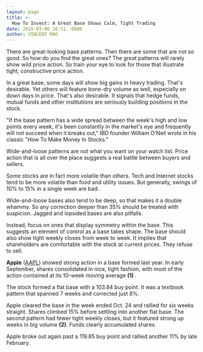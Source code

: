 ```yaml
---
layout: page
title: >-
  How To Invest: A Great Base Shows Calm, Tight Trading
date: 2015-03-06 16:51 -0800
author: VINCENT MAO
---
```





There are great-looking base patterns. Then there are some that are not so good. So how do you find the great ones? The great patterns will rarely show wild price action. So train your eye to look for those that illustrate tight, constructive price action.

  

In a great base, some days will show big gains in heavy trading. That's desirable. Yet others will feature bone-dry volume as well, especially on down days in price. That's also desirable. It signals that hedge funds, mutual funds and other institutions are seriously building positions in the stock.

  

"If the base pattern has a wide spread between the week's high and low points every week, it's been constantly in the market's eye and frequently will not succeed when it breaks out," IBD founder William O'Neil wrote in his classic "How To Make Money In Stocks."

  

Wide-and-loose patterns are not what you want on your watch list. Price action that is all over the place suggests a real battle between buyers and sellers.

  

Some stocks are in fact more volatile than others. Tech and Internet stocks tend to be more volatile than food and utility issues. But generally, swings of 10% to 15% in a single week are bad.

  

Wide-and-loose bases also tend to be deep, so that makes it a double whammy. So any correction deeper than 35% should be treated with suspicion. Jagged and lopsided bases are also pitfalls.

  

Instead, focus on ones that display symmetry within the base. This suggests an element of control as a base takes shape. The base should also show tight weekly closes from week to week. It implies that shareholders are comfortable with the stock at current prices. They refuse to sell.

  

**Apple** ([AAPL](https://research.investors.com/quote.aspx?symbol=AAPL)) showed strong action in a base formed last year. In early September, shares consolidated in nice, tight fashion, with most of the action contained at its 10-week moving average **(1)** .

  

The stock formed a flat base with a 103.84 buy point. It was a textbook pattern that spanned 7 weeks and corrected just 8%.

  

Apple cleared the base in the week ended Oct. 24 and rallied for six weeks straight. Shares climbed 15% before settling into another flat base. The second pattern had fewer tight weekly closes, but it featured strong up weeks in big volume **(2)**. Funds clearly accumulated shares.

  

Apple broke out again past a 119.85 buy point and rallied another 11% by late February.




